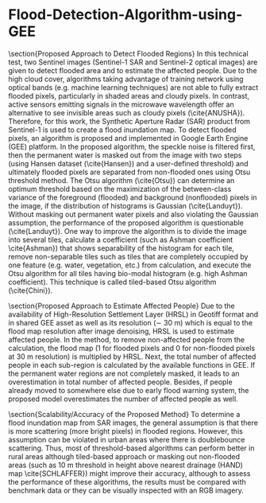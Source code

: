 # Flood-Detection-Algorithm-using-GEE


\section{Proposed Approach to Detect Flooded Regions}
In this technical test, two Sentinel images (Sentinel-1 SAR and Sentinel-2 optical images) are given to detect flooded area and to estimate the affected people. Due to the high cloud cover, algorithms taking advantage of training network using optical bands (e.g. machine learning techniques) are not able to fully extract flooded pixels, particularly in shaded areas and cloudy pixels. In contrast, active sensors emitting signals in the microwave wavelength offer an alternative to see invisible areas such as cloudy pixels (\cite{ANUSHA}). Therefore, for this work, the Synthetic Aperture Radar (SAR) product from Sentinel-1 is used to create a flood inundation map. To detect flooded pixels, an algorithm is proposed and implemented in Google Earth Engine (GEE) platform. In the proposed algorithm, the speckle noise is filtered first, then the permanent water is masked out from the image with two steps (using Hansen dataset (\cite{Hansen}) and a user-defined threshold) and ultimately flooded pixels are separated from non-flooded ones using Otsu threshold method. The Otsu algorithm (\cite{Otsu}) can determine an optimum threshold based on the maximization of the between-class variance of the foreground (flooded) and background (nonflooded) pixels in the image, if the distribution of histograms is Gaussian (\cite{Landuyt}). Without masking out permanent water pixels and also violating the Gaussian assumption, the performance of the proposed algorithm is questionable (\cite{Landuyt}). One way to improve the algorithm is to divide the image into several tiles, calculate a coefficient (such as Ashman coefficient \cite{Ashman}) that shows separability of the histogram for each tile, remove non-separable tiles such as tiles that are completely occupied by one feature (e.g. water, vegetation, etc.) from calculation, and execute the Otsu algorithm for all tiles having bio-modal histogram (e.g. high Ashman coefficient). This technique is called tiled-based Otsu algorithm (\cite{Chini}).      


\section{Proposed Approach to Estimate Affected People}
Due to the availability of High-Resolution Settlement Layer (HRSL) in Geotiff format and in shared GEE asset as well as its resolution ($\sim$ 30 m) which is equal to the flood map resolution after image denoising, HRSL is used to estimate affected people. In the method, to remove non-affected people from the calculation, the flood map (1 for flooded pixels and 0 for non-flooded pixels at 30 m resolution) is multiplied by HRSL. Next, the total number of affected people in each sub-region is calculated by the available functions in GEE. If the permanent water regions are not completely masked, it leads to an overestimation in total number of affected people. Besides, if people already moved to somewhere else due to early flood warning system, the proposed model overestimates the number of affected people as well.         


\section{Scalability/Accuracy of the Proposed Method}
To determine a flood inundation map from SAR images, the general assumption is that there is more scattering (more bright pixels) in flooded regions. However, this assumption can be violated in urban areas where there is doublebounce scattering. Thus, most of threshold-based algorithms can perform better in rural areas although tiled-based approach or masking out non-flooded areas (such as 10 m threshold in height above nearest drainage (HAND) map \cite{SCHLAFFER}) might improve their accuracy, although to assess the performance of these algorithms, the results must be compared with benchmark data or they can be visually inspected with an RGB imagery.


